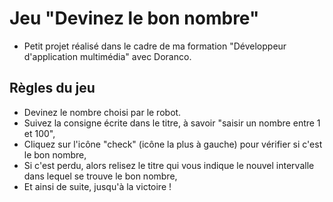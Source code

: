 # Jeu "Devinez le bon nombre"

- Petit projet réalisé dans le cadre de ma formation "Développeur d'application multimédia" avec Doranco.

## Règles du jeu 
- Devinez le nombre choisi par le robot.
- Suivez la consigne écrite dans le titre, à savoir "saisir un nombre entre 1 et 100",
- Cliquez sur l'icône "check" (icône la plus à gauche) pour vérifier si c'est le bon nombre,
- Si c'est perdu, alors relisez le titre qui vous indique le nouvel intervalle dans lequel se trouve le bon nombre,
- Et ainsi de suite, jusqu'à la victoire !
